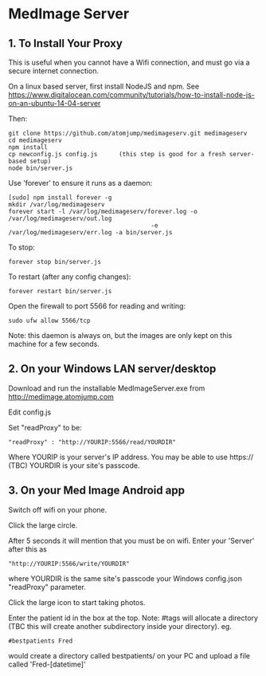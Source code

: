 # MedImage Server

## 1. To Install Your Proxy

This is useful when you cannot have a Wifi connection, and must go via a secure internet connection.

On a linux based server, first install NodeJS and npm.
See https://www.digitalocean.com/community/tutorials/how-to-install-node-js-on-an-ubuntu-14-04-server

Then:

```
git clone https://github.com/atomjump/medimageserv.git medimageserv
cd medimageserv
npm install
cp newconfig.js config.js      (this step is good for a fresh server-based setup)
node bin/server.js
```

Use 'forever' to ensure it runs as a daemon:
```
[sudo] npm install forever -g
mkdir /var/log/medimageserv
forever start -l /var/log/medimageserv/forever.log -o /var/log/medimageserv/out.log
                                        -e /var/log/medimageserv/err.log -a bin/server.js
```

To stop:
```
forever stop bin/server.js
```

To restart (after any config changes):
```
forever restart bin/server.js
```

Open the firewall to port 5566 for reading and writing:
```
sudo ufw allow 5566/tcp
```


Note: this daemon is always on, but the images are only kept on this machine for a few seconds.



## 2. On your Windows LAN server/desktop

Download and run the installable MedImageServer.exe from http://medimage.atomjump.com


Edit config.js

Set "readProxy" to be:
```
"readProxy" : "http://YOURIP:5566/read/YOURDIR"
```

Where YOURIP is your server's IP address. You may be able to use https:// (TBC)
YOURDIR is your site's passcode.


## 3. On your Med Image Android app

Switch off wifi on your phone.

Click the large circle.

After 5 seconds it will mention that you must be on wifi. Enter your 'Server' after this as
```
"http://YOURIP:5566/write/YOURDIR"
```
where YOURDIR is the same site's passcode your Windows config.json "readProxy" parameter.

Click the large icon to start taking photos.

Enter the patient id in the box at the top. Note: #tags will allocate a directory (TBC this will create another subdirectory inside your directory). eg.
```
#bestpatients Fred
```
would create a directory called bestpatients/ on your PC and upload a file called 'Fred-[datetime]'

